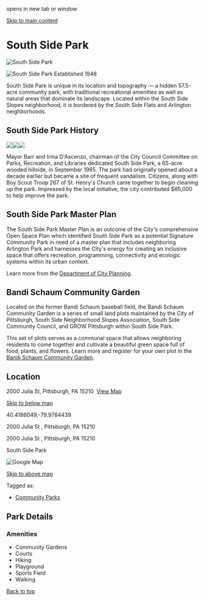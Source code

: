 opens in new tab or window

[Skip to main content](https://www.pittsburghpa.gov/Recreation-Events/Parks/Our-Parks/South-Side-Park#main-content)

# South Side Park

![South Side Park](https://www.pittsburghpa.gov/files/assets/city/v/1/parks/images/parks/13936_southside2.jpg?dimension=pageimage&w=480)

![South Side Park Established 1948](https://www.pittsburghpa.gov/files/assets/city/v/1/parks/images/parks/15178_south-side-park.jpg)

South Side Park is unique in its location and topography — a hidden 57.5-acre community park, with traditional recreational amenities as well as natural areas that dominate its landscape. Located within the South Side Slopes neighborhood, it is bordered by the South Side Flats and Arlington neighborhoods.

## South Side Park History

![](https://www.pittsburghpa.gov/files/assets/city/v/1/parks/images/parks/13937_southside1.jpg)![](https://www.pittsburghpa.gov/files/assets/city/v/1/parks/images/parks/13936_southside2.jpg)![](https://www.pittsburghpa.gov/files/assets/city/v/1/parks/images/parks/13935_southside3.jpg)

Mayor Barr and Irma D'Ascenzo, chairman of the City Council Committee on Parks, Recreation, and Libraries dedicated South Side Park, a 65-acre wooded hillside, in September 1965. The park had originally opened about a decade earlier but became a site of frequent vandalism. Citizens, along with Boy Scout Troop 267 of St. Henry's Church came together to begin cleaning up the park. Impressed by the local initiative, the city contributed $85,000 to help improve the park.

## South Side Park Master Plan

The South Side Park Master Plan is an outcome of the City's comprehensive Open Space Plan which identified South Side Park as a potential Signature Community Park in need of a master plan that includes neighboring Arlington Park and harnesses the City's energy for creating an inclusive space that offers recreation, programming, connectivity and ecologic systems within its urban context.

Learn more from the [Department of City Planning](https://www.pittsburghpa.gov/Business-Development/City-Planning/Master-Neighborhood-Plans/South-Side-Park-Master-Plan).

## Bandi Schaum Community Garden

Located on the former Bandi Schaum baseball field, the Bandi Schaum Community Garden is a series of small land plots maintained by the City of Pittsburgh, South Side Neighborhood Slopes Association, South Side Community Council, and GROW Pittsburgh within South Side Park.

This set of plots serves as a communal space that allows neighboring residents to come together and cultivate a beautiful green space full of food, plants, and flowers. Learn more and register for your own plot in the [Bandi Schaum Community Garden](https://www.bandischaum.org/).

## Location

2000 Julia St, Pittsburgh, PA 15210  [View Map](https://maps.google.com/?q=%202000%20Julia%20St%20%20Pittsburgh,%20PA%2015210)

[Skip to below map](https://www.pittsburghpa.gov/Recreation-Events/Parks/Our-Parks/South-Side-Park#map-bottom)

40.4186049,-79.9784439


2000 Julia St ,
Pittsburgh, PA 15210


2000 Julia St ,
Pittsburgh, PA 15210

South Side Park


![Google Map](https://maps.google.com/maps/api/staticmap?center=2000%20Julia%20St,Pittsburgh,%20PA,15210&zoom=14&size=340x202&maptype=road&markers=color:red|40.4186049,-79.9784439&key=AIzaSyAijmObBratbrkJsW2I2G-Pk2HXc8UJxWY)

[Skip to above map](https://www.pittsburghpa.gov/Recreation-Events/Parks/Our-Parks/South-Side-Park#map-top)

Tagged as:

- [Community Parks](https://www.pittsburghpa.gov/Recreation-Events/Parks/Our-Parks/South-Side-Park?dlv_OC%20CL%20City%20Parks%20Reserves%20Listing=(dd_OC%20Park%20Categories=Community%20Parks))

## Park Details

### Amenities

- Community Gardens
- Courts
- Hiking
- Playground
- Sports Field
- Walking

[Back to top](https://www.pittsburghpa.gov/Recreation-Events/Parks/Our-Parks/South-Side-Park#body-top)
